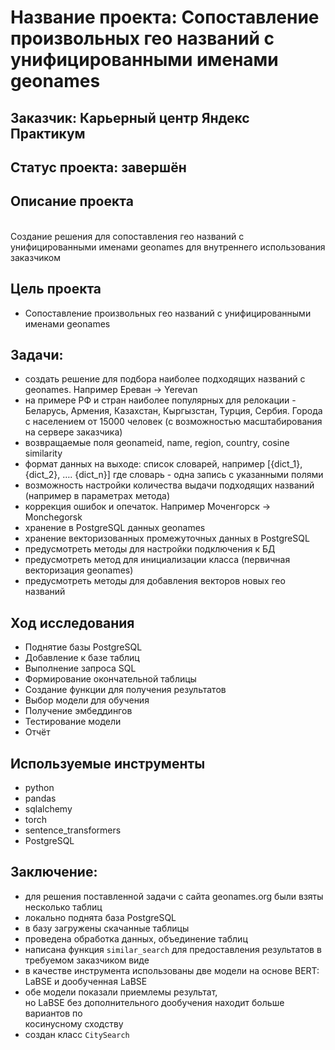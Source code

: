 # Название проекта: Сопоставление произвольных гео названий с унифицированными именами geonames
## Заказчик: Карьерный центр Яндекс Практикум
## Статус проекта: завершён
## Описание проекта
<br>Создание решения для сопоставления гео названий с унифицированными именами geonames для внутреннего использования заказчиком
## Цель проекта
- Сопоставление произвольных гео названий с унифицированными именами geonames
## Задачи:
- создать решение для подбора наиболее подходящих названий с geonames. Например Ереван -> Yerevan
- на примере РФ и стран наиболее популярных для релокации - Беларусь, Армения, Казахстан, Кыргызстан, Турция, Сербия. Города с населением от 15000 человек (с возможностью масштабирования на сервере заказчика)
- возвращаемые поля geonameid, name, region, country, cosine similarity
- формат данных на выходе: список словарей, например [{dict_1}, {dict_2}, …. {dict_n}] где словарь - одна запись с указанными полями
- возможность настройки количества выдачи подходящих названий (например в параметрах метода)
- коррекция ошибок и опечаток. Например Моченгорск -> Monchegorsk
- хранение в PostgreSQL данных geonames
- хранение векторизованных промежуточных данных в PostgreSQL
- предусмотреть методы для настройки подключения к БД
- предусмотреть метод для инициализации класса (первичная векторизация geonames)
- предусмотреть методы для добавления векторов новых гео названий
## Ход исследования
- Поднятие базы PostgreSQL
- Добавление к базе таблиц
- Выполнение запроса SQL
- Формирование окончательной таблицы
- Создание функции для получения результатов
- Выбор модели для обучения
- Получение эмбеддингов
- Тестирование модели
- Отчёт
## Используемые инструменты
- python
- pandas
- sqlalchemy
- torch
- sentence_transformers
- PostgreSQL
## Заключение:
- для решения поставленной задачи с сайта geonames.org были взяты несколько таблиц
- локально поднята база PostgreSQL
- в базу загружены скачанные таблицы
- проведена обработка данных, объединение таблиц
- написана функция `similar_search` для предоставления результатов в
  <br>требуемом заказчиком виде
- в качестве инструмента использованы две модели на основе BERT:
  <br>LaBSE и дообученная LaBSE
- обе модели показали приемлемы результат,
  <br>но LaBSE без дополнительного дообучения находит больше вариантов по
  <br>косинусному сходству
- создан класс `CitySearch`
